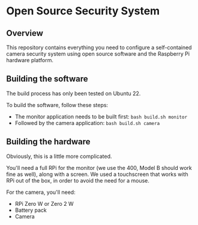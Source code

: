 # Open Source Security System

## Overview

This repository contains everything you need to configure
a self-contained camera security system using open source
software and the Raspberry Pi hardware platform.

## Building the software

The build process has only been tested on Ubuntu 22.

To build the software, follow these steps:

* The monitor application needs to be built first: `bash build.sh monitor`
* Followed by the camera application: `bash build.sh camera`

## Building the hardware

Obviously, this is a little more complicated.

You'll need a full RPi for the monitor (we use the 400, Model B should work fine as well),
along with a screen. We used a touchscreen that works with RPi out of the box, in order
to avoid the need for a mouse.

For the camera, you'll need:

* RPi Zero W or Zero 2 W
* Battery pack
* Camera
